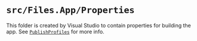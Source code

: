 # `src/Files.App/Properties`

This folder is created by Visual Studio to contain properties for building the app. See [`PublishProfiles`](https://github.com/files-community/Files/blob/main/src/Files.App/Properties/PublishProfiles/README.md) for more info.
